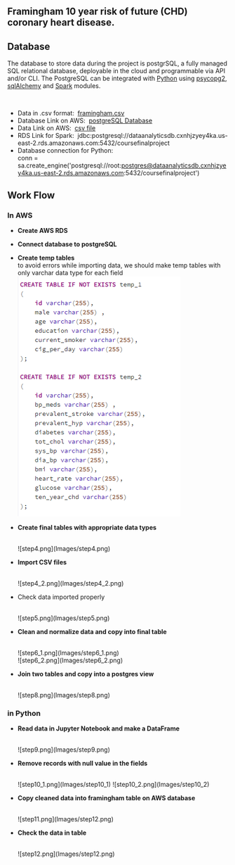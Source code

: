 ## Framingham 10 year risk of future (CHD) coronary heart disease.



## Database

The database to store data during the project is postgrSQL, a fully managed SQL relational database, deployable in the cloud and programmable via API and/or CLI. The PostgreSQL can be integrated with [Python](https://stackabuse.com/working-with-postgresql-in-python/) using [psycopg2](https://www.tutorialspoint.com/postgresql/postgresql_python.htm), [sqlAlchemy](https://docs.sqlalchemy.org/en/14/dialects/postgresql.html) and [Spark](https://spark.apache.org/docs/latest/) modules. <br/>

<br>

- Data in .csv format:&nbsp; [framingham.csv](framingham.csv)
- Database Link on AWS:&nbsp; [postgreSQL Database](dataanalyticsdb.cxnhjzyey4ka.us-east-2.rds.amazonaws.com) 
- Data Link on AWS:&nbsp; [csv file](https://classprojectdata.s3.amazonaws.com/framingham.csv)
- RDS Link for Spark:&nbsp;  jdbc:postgresql://dataanalyticsdb.cxnhjzyey4ka.us-east-2.rds.amazonaws.com:5432/coursefinalproject
- Database connection for Python: <br/> conn = sa.create_engine('postgresql://root:postgres@dataanalyticsdb.cxnhjzyey4ka.us-east-2.rds.amazonaws.com:5432/coursefinalproject')


## Work Flow
### In AWS
- __Create AWS RDS__
- __Connect database to postgreSQL__
- __Create temp tables__ <br/>
  to avoid errors while importing data, we should make temp tables with only varchar data type for each field
  <br/>
  ![step3.png](Images/step3.png)
  <br/>
- __Create final tables with appropriate data types__

  <br/>
  ![step4.png](Images/step4.png)
  <br/>
- __Import CSV files__

  <br/>
  ![step4_2.png](Images/step4_2.png)
  <br/>
  
- Check data imported properly

  <br/>
  ![step5.png](Images/step5.png)
  <br/>
  
- __Clean and normalize data and copy into final table__

  <br/>
  ![step6_1.png](Images/step6_1.png)
  <br/>
  ![step6_2.png](Images/step6_2.png)
  <br/>
  
- __Join two tables and copy into a postgres view__

  <br/>
  ![step8.png](Images/step8.png)
  <br/>
  
### in Python

- __Read data in Jupyter Notebook and make a DataFrame__

  <br/>
  ![step9.png](Images/step9.png)
  <br/>
  
- __Remove records with null value in the fields__

  <br/>
  ![step10_1.png](Images/step10_1)
  ![step10_2.png](Images/step10_2)
  <br/>
  
- __Copy cleaned data into framingham table on AWS database__

  <br/>
  ![step11.png](Images/step12.png)
  <br/>
  
- __Check the data in table__

  <br/>
  ![step12.png](Images/step12.png)
  <br/>
  




